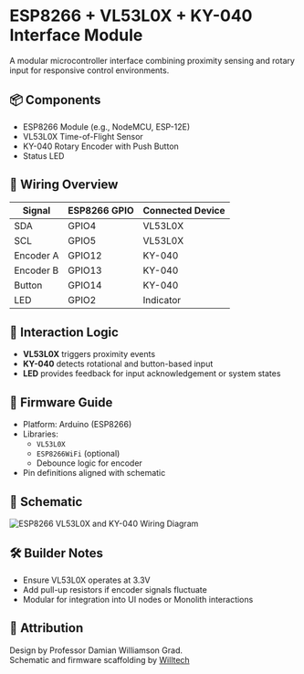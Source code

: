 # ESP8266 + VL53L0X + KY-040 Interface Module

A modular microcontroller interface combining proximity sensing and rotary input for responsive control environments.

## 📦 Components
- ESP8266 Module (e.g., NodeMCU, ESP-12E)
- VL53L0X Time-of-Flight Sensor
- KY-040 Rotary Encoder with Push Button
- Status LED

## 🧭 Wiring Overview

| Signal | ESP8266 GPIO | Connected Device |
|--------|--------------|------------------|
| SDA    | GPIO4        | VL53L0X          |
| SCL    | GPIO5        | VL53L0X          |
| Encoder A | GPIO12    | KY-040           |
| Encoder B | GPIO13    | KY-040           |
| Button   | GPIO14     | KY-040           |
| LED      | GPIO2      | Indicator        |

## 🧠 Interaction Logic
- **VL53L0X** triggers proximity events
- **KY-040** detects rotational and button-based input
- **LED** provides feedback for input acknowledgement or system states

## 🚀 Firmware Guide
- Platform: Arduino (ESP8266)
- Libraries:
  - `VL53L0X`
  - `ESP8266WiFi` (optional)
  - Debounce logic for encoder
- Pin definitions aligned with schematic

## 🎨 Schematic
![ESP8266 VL53L0X and KY-040 Wiring Diagram](schematic_annotated.png)

## 🛠️ Builder Notes
- Ensure VL53L0X operates at 3.3V
- Add pull-up resistors if encoder signals fluctuate
- Modular for integration into UI nodes or Monolith interactions

## 📄 Attribution
Design by Professor Damian Williamson Grad.  
Schematic and firmware scaffolding by [Willtech](https://github.com/Willtech/Sensor_VL53L0X)
